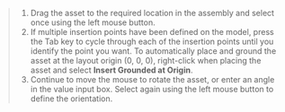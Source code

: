 > 1. Drag the asset to the required location in the assembly and select once using the left mouse button.
> 1. If multiple insertion points have been defined on the model, press the Tab key to cycle through each of the insertion points until you identify the point you want. To automatically place and ground the asset at the layout origin (0, 0, 0), right-click when placing the asset and select **Insert Grounded at Origin**.
> 1. Continue to move the mouse to rotate the asset, or enter an angle in the value input box. Select again using the left mouse button to define the orientation.
